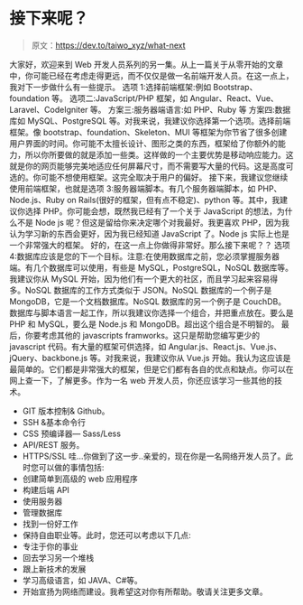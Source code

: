 # 接下来呢？

> 原文：<https://dev.to/taiwo_xyz/what-next>

大家好，欢迎来到 Web 开发人员系列的另一集。从上一篇关于从零开始的文章中，你可能已经在考虑走得更远，而不仅仅是做一名前端开发人员。在这一点上，我对下一步做什么有一些提示。
选项 1:选择前端框架:例如 Bootstrap、foundation 等。
选项二:JavaScript/PHP 框架，如 Angular、React、Vue、Laravel、CodeIgniter 等。
方案三:服务器端语言:如 PHP、Ruby 等
方案四:数据库如 MySQL、PostgreSQL 等。对我来说，我建议你选择第一个选项。选择前端框架。像 bootstrap、foundation、Skeleton、MUI 等框架为你节省了很多创建用户界面的时间。你可能不太擅长设计、图形之类的东西，框架给了你额外的能力，所以你所要做的就是添加一些类。这样做的一个主要优势是移动响应能力。这就是你的网页能够完美地适应任何屏幕尺寸，而不需要写大量的代码。这是高度可选的。你可能不想使用框架。这完全取决于用户的偏好。
接下来，我建议您继续使用前端框架，也就是选项 3:服务器端脚本。有几个服务器端脚本，如 PHP、Node.js、Ruby on Rails(很好的框架，但有点不稳定)、python 等。其中，我建议你选择 PHP。你可能会想，既然我已经有了一个关于 JavaScript 的想法，为什么不是 Node js 呢？但这是留给你来决定哪个对我最好。我更喜欢 PHP，因为我认为学习新的东西会更好，因为我已经知道 JavaScript 了。Node js 实际上也是一个非常强大的框架。
好的，在这一点上你做得非常好。那么接下来呢？？
选项 4:数据库应该是您的下一个目标。注意:在使用数据库之前，您必须掌握服务器端。有几个数据库可以使用，有些是 MySQL，PostgreSQL，NoSQL 数据库等。我建议你从 MySQL 开始，因为他们有一个更大的社区，而且学习起来容易得多。NoSQL 数据库的工作方式类似于 JSON。NoSQL 数据库的一个例子是 MongoDB，它是一个文档数据库。NoSQL 数据库的另一个例子是 CouchDB。数据库与脚本语言一起工作，所以我建议你选择一个组合，并把重点放在。要么是 PHP 和 MySQL，要么是 Node.js 和 MongoDB。超出这个组合是不明智的。
最后，你要考虑其他的 javascripts framworks。这只是帮助您编写更少的 javascript 代码。有大量的框架可供选择，如 Angular.js、React.js、Vue.js、jQuery、backbone.js 等。对我来说，我建议你从 Vue.js 开始。我认为这应该是最简单的。它们都是非常强大的框架，但是它们都有各自的优点和缺点。你可以在网上查一下，了解更多。作为一名 web 开发人员，你还应该学习一些其他的技术。

*   GIT 版本控制& Github。
*   SSH &基本命令行
*   CSS 预编译器— Sass/Less
*   API/REST 服务。
*   HTTPS/SSL 哇…你做到了这一步..亲爱的，现在你是一名网络开发人员了。此时您可以做的事情包括:
*   创建简单到高级的 web 应用程序
*   构建后端 API
*   使用服务器
*   管理数据库
*   找到一份好工作
*   保持自由职业等。此时，您还可以考虑以下几点:
*   专注于你的事业
*   回去学习另一个堆栈
*   跟上新技术的发展
*   学习高级语言，如 JAVA、C#等。
*   开始宣扬为网络而建设。我希望这对你有所帮助。敬请关注更多文章。